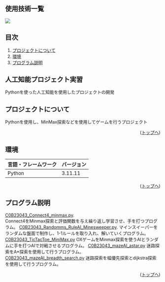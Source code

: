<div id="top"></div>

## 使用技術一覧

<!-- シールド一覧 -->
<!-- 該当するプロジェクトの中から任意のものを選ぶ-->
<p style="display: inline">
  <!-- フロントエンドのフレームワーク一覧 -->
  <!-- バックエンドのフレームワーク一覧 -->
  <!-- バックエンドの言語一覧 -->
  <img src="https://img.shields.io/badge/-Python-F2C63C.svg?logo=python&style=for-the-badge">
  <!-- ミドルウェア一覧 -->
  <!-- インフラ一覧 -->
</p>

## 目次

1. [プロジェクトについて](#プロジェクトについて)
2. [環境](#環境)
3. [プログラム説明](#プログラム説明)

## 人工知能プロジェクト実習

Pythonを使った人工知能を使用したプロジェクトの開発

<!-- プロジェクトについて -->

## プロジェクトについて

Pythonを使用し、MinMax探索などを使用してゲームを行うプロジェクト

<!-- プロジェクトの概要を記載 -->

<p align="right">(<a href="#top">トップへ</a>)</p>

## 環境

<!-- 言語、フレームワーク、ミドルウェア、インフラの一覧とバージョンを記載 -->

| 言語・フレームワーク  | バージョン |
| --------------------- | ---------- |
| Python                | 3.11.11     |

<p align="right">(<a href="#top">トップへ</a>)</p>

## プログラム説明
[C0B23043_Connect4_minmax.py]((https://github.com/c0b230432c/AI_Project_I/blob/main/C0B23043_Connect4_minmax.py)).
<br>
Connect4をMinmax探索と評価関数を与え繰り返し学習させ、手を打つプログラム。
[C0B23043_Randomms_RuleAI_Minesweeper.py](https://github.com/c0b230432c/AI_Project_I/blob/main/C0B23043_Randomms_RuleAI_Minesweeper.py).
マインスイーパーをランダムな盤面で制作し、1-1ルールを取り入れ、解いていくプログラム。
[C0B23043_TicTacToe_MiniMax.py](https://github.com/c0b230432c/AI_Project_I/blob/main/C0B23043_TicTacToe_MiniMax.py)
OXゲームをMinmax探索を使うAIとランダムに手を打つAIで対戦させるプログラム。
[C0B23043_mazeAI_astar.py](https://github.com/c0b230432c/AI_Project_I/blob/main/C0B23043_mazeAI_astar.py)
迷路探索をA*探索を使用して行うプログラム。
[C0B23043_mazeAI_breadth_search.py](https://github.com/c0b230432c/AI_Project_I/blob/main/C0B23043_mazeAI_breadth_search.py)
迷路探索を幅優先探索とdijkstra探索を使用して行うプログラム。

<p align="right">(<a href="#top">トップへ</a>)</p>
